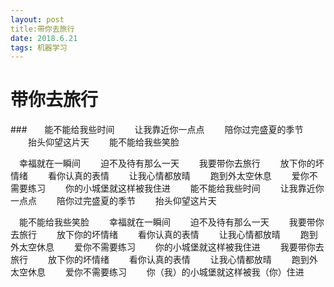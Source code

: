```yaml
---
layout: post
title:带你去旅行
date: 2018.6.21
tags: 机器学习    
---
```


# 带你去旅行
###　　能不能给我些时间
　　让我靠近你一点点
　　陪你过完盛夏的季节
　　抬头仰望这片天
　　能不能给我些笑脸

 　幸福就在一瞬间
　　迫不及待有那么一天
　　我要带你去旅行
　　放下你的坏情绪
　　看你认真的表情
　　让我心情都放晴
　　跑到外太空休息
　　爱你不需要练习
　　你的小城堡就这样被我住进
　　能不能给我些时间
　　让我靠近你一点点
　　陪你过完盛夏的季节
　　抬头仰望这片天

　能不能给我些笑脸
　　幸福就在一瞬间
　　迫不及待有那么一天
　　我要带你去旅行
　　放下你的坏情绪
　　看你认真的表情
　　让我心情都放晴
　　跑到外太空休息
　　爱你不需要练习
　　你的小城堡就这样被我住进
　　我要带你去旅行
　　放下你的坏情绪
　　看你认真的表情
　　让我心情都放晴
　　跑到外太空休息
　　爱你不需要练习
　　你（我）的小城堡就这样被我（你）住进










